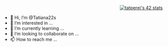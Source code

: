 <p align="right" style = "color= red">
  <a href="https://github.com/oakoudad/badge42">
    <img src="https://badge.mediaplus.ma/binary/tatperei?1337Badge=off&UM6P=off" alt="tatperei's 42 stats" />
  </a>
</p>

- 👋 Hi, I’m @Tatiana22s
- 👀 I’m interested in ...
- 🌱 I’m currently learning ...
- 💞️ I’m looking to collaborate on ...
- 📫 How to reach me ...

<!---
Tatiana22s/Tatiana22s is a ✨ special ✨ repository because its `README.md` (this file) appears on your GitHub profile.
You can click the Preview link to take a look at your changes.
--->
